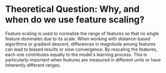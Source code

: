 # Theoretical Question: Why, and when do we use feature scaling?

Feature scaling is used to normalize the range of features so that no single feature dominates due to its scale. When working with distance-based algorithms or gradient descent, differences in magnitude among features can lead to biased results or slow convergence. By rescaling the features, each one contributes equally to the model's learning process. This is particularly important when features are measured in different units or have inherently different ranges.
